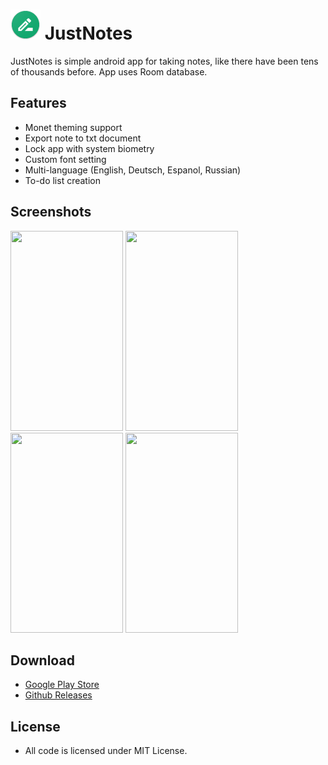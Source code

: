 # ![App logo](app/src/main/res/mipmap-mdpi/ic_launcher.png) JustNotes


JustNotes is simple android app for taking notes, like there have been tens of thousands before. App uses Room database.

## Features
 - Monet theming support
 - Export note to txt document
 - Lock app with system biometry
 - Custom font setting
 - Multi-language (English, Deutsch, Espanol, Russian)
 - To-do list creation

## Screenshots
<img src="https://github.com/jjewuz/JustNotes/assets/53698992/a15a1c61-3424-46d2-a234-dec12ce0be5d" width="180" height="320" />
<img src="https://github.com/jjewuz/JustNotes/assets/53698992/6503cdf5-6193-4d8d-ab5d-204d0f113a41" width="180" height="320" />
<img src="https://github.com/jjewuz/JustNotes/assets/53698992/1de193b5-7e6a-4441-970e-0aece6e0b05a" width="180" height="320" />
<img src="https://github.com/jjewuz/JustNotes/assets/53698992/dda7aaa6-66f0-4976-95ee-bceb6f79273a" width="180" height="320" />

## Download
 - [Google Play Store](https://play.google.com/store/apps/details?id=com.jjewuz.justnotes)
 - [Github Releases](https://github.com/jjewuz/JustNotes/releases)

## License
- All code is licensed under MIT License.
